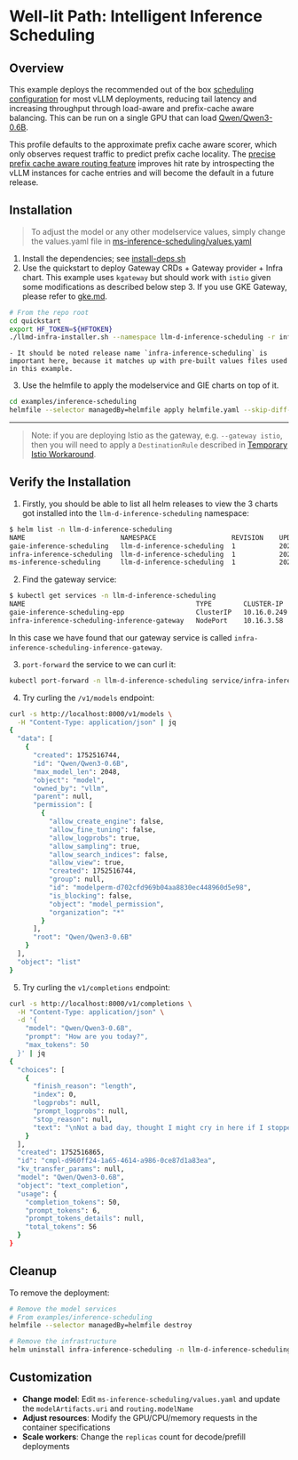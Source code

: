 # Well-lit Path: Intelligent Inference Scheduling

## Overview

This example deploys the recommended out of the box [scheduling configuration](https://github.com/llm-d/llm-d-inference-scheduler/blob/main/docs/architecture.md) for most vLLM deployments, reducing tail latency and increasing throughput through load-aware and prefix-cache aware balancing. This can be run on a single GPU that can load [Qwen/Qwen3-0.6B](https://huggingface.co/Qwen/Qwen3-0.6B).

This profile defaults to the approximate prefix cache aware scorer, which only observes request traffic to predict prefix cache locality. The [precise prefix cache aware routing feature](../precise-prefix-cache-aware) improves hit rate by introspecting the vLLM instances for cache entries and will become the default in a future release.

## Installation

> To adjust the model or any other modelservice values, simply change the values.yaml file in [ms-inference-scheduling/values.yaml](ms-inference-scheduling/values.yaml)

1. Install the dependencies; see [install-deps.sh](../../install-deps.sh)
2. Use the quickstart to deploy Gateway CRDs + Gateway provider + Infra chart. This example uses `kgateway` but should work with `istio` given some modifications as described below step 3. If you use GKE Gateway, please refer to [gke.md](./gke.md).

```bash
# From the repo root
cd quickstart
export HF_TOKEN=${HFTOKEN}
./llmd-infra-installer.sh --namespace llm-d-inference-scheduling -r infra-inference-scheduling --gateway kgateway --disable-metrics-collection
```
    - It should be noted release name `infra-inference-scheduling` is important here, because it matches up with pre-built values files used in this example.

3. Use the helmfile to apply the modelservice and GIE charts on top of it.

```bash
cd examples/inference-scheduling
helmfile --selector managedBy=helmfile apply helmfile.yaml --skip-diff-on-install
```

---

> Note: if you are deploying Istio as the gateway, e.g. `--gateway istio`, then you will need to apply a `DestinationRule` described in [Temporary Istio Workaround](../../istio-workaround.md).

## Verify the Installation

1. Firstly, you should be able to list all helm releases to view the 3 charts got installed into the `llm-d-inference-scheduling` namespace:

```bash
$ helm list -n llm-d-inference-scheduling
NAME                      	NAMESPACE                 	REVISION	UPDATED                             	STATUS  	CHART                    	APP VERSION
gaie-inference-scheduling 	llm-d-inference-scheduling	1       	2025-07-24 10:44:30.543527 -0700 PDT	deployed	inferencepool-v0.5.1     	v0.5.1
infra-inference-scheduling	llm-d-inference-scheduling	1       	2025-07-24 10:41:49.452841 -0700 PDT	deployed	llm-d-infra-v1.1.0        v0.2.0
ms-inference-scheduling   	llm-d-inference-scheduling	1       	2025-07-24 10:44:35.91079 -0700 PDT 	deployed	llm-d-modelservice-v0.2.0	v0.2.0
```

2. Find the gateway service:
```bash
$ kubectl get services -n llm-d-inference-scheduling
NAME                                           TYPE        CLUSTER-IP    EXTERNAL-IP   PORT(S)             AGE
gaie-inference-scheduling-epp                  ClusterIP   10.16.0.249   <none>        9002/TCP,9090/TCP   96s
infra-inference-scheduling-inference-gateway   NodePort    10.16.3.58    <none>        80:33377/TCP        4m19s
```
In this case we have found that our gateway service is called `infra-inference-scheduling-inference-gateway`.

3. `port-forward` the service to we can curl it:

```bash
kubectl port-forward -n llm-d-inference-scheduling service/infra-inference-scheduling-inference-gateway 8000:80
```

4. Try curling the `/v1/models` endpoint:

```bash
curl -s http://localhost:8000/v1/models \
  -H "Content-Type: application/json" | jq
{
  "data": [
    {
      "created": 1752516744,
      "id": "Qwen/Qwen3-0.6B",
      "max_model_len": 2048,
      "object": "model",
      "owned_by": "vllm",
      "parent": null,
      "permission": [
        {
          "allow_create_engine": false,
          "allow_fine_tuning": false,
          "allow_logprobs": true,
          "allow_sampling": true,
          "allow_search_indices": false,
          "allow_view": true,
          "created": 1752516744,
          "group": null,
          "id": "modelperm-d702cfd969b04aa8830ec448960d5e98",
          "is_blocking": false,
          "object": "model_permission",
          "organization": "*"
        }
      ],
      "root": "Qwen/Qwen3-0.6B"
    }
  ],
  "object": "list"
}
```

5. Try curling the `v1/completions` endpoint:
```bash
curl -s http://localhost:8000/v1/completions \
  -H "Content-Type: application/json" \
  -d '{
    "model": "Qwen/Qwen3-0.6B",
    "prompt": "How are you today?",
    "max_tokens": 50
  }' | jq
{
  "choices": [
    {
      "finish_reason": "length",
      "index": 0,
      "logprobs": null,
      "prompt_logprobs": null,
      "stop_reason": null,
      "text": "\nNot a bad day, thought I might cry in here if I stopped... Settled right in there with my stomach full of ache :(\nIt's normal to feel slightly better, just keep it up and you'll be fine :)\nthanks"
    }
  ],
  "created": 1752516865,
  "id": "cmpl-d960ff24-1a65-4614-a986-0ce87d1a83ea",
  "kv_transfer_params": null,
  "model": "Qwen/Qwen3-0.6B",
  "object": "text_completion",
  "usage": {
    "completion_tokens": 50,
    "prompt_tokens": 6,
    "prompt_tokens_details": null,
    "total_tokens": 56
  }
}
```

## Cleanup

To remove the deployment:
```bash
# Remove the model services
# From examples/inference-scheduling
helmfile --selector managedBy=helmfile destroy

# Remove the infrastructure
helm uninstall infra-inference-scheduling -n llm-d-inference-scheduling
```

## Customization

- **Change model**: Edit `ms-inference-scheduling/values.yaml` and update the `modelArtifacts.uri` and `routing.modelName`
- **Adjust resources**: Modify the GPU/CPU/memory requests in the container specifications
- **Scale workers**: Change the `replicas` count for decode/prefill deployments